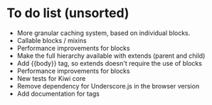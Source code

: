 # To do list (unsorted)

* More granular caching system, based on individual blocks.
* Callable blocks / mixins
* Performance improvements for blocks
* Make the full hierarchy available with extends (parent and child)
* Add {{body}} tag, so extends doesn't require the use of blocks
* Performance improvements for blocks
* New tests for Kiwi core
* Remove dependency for Underscore.js in the browser version
* Add documentation for tags